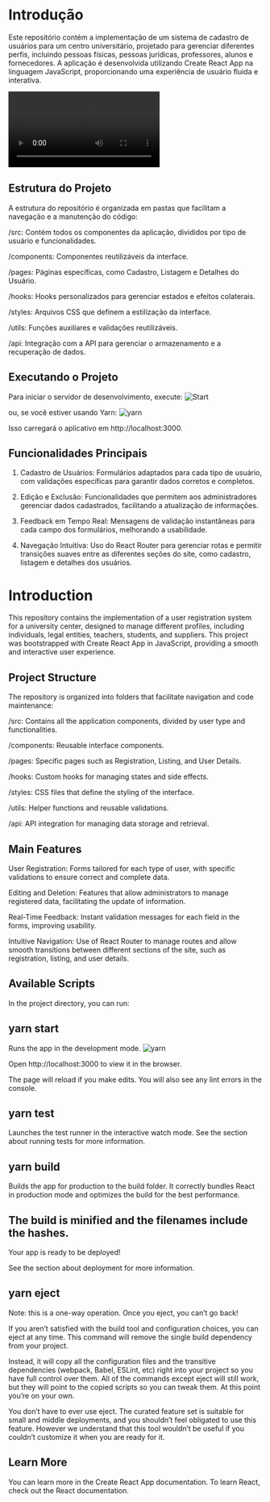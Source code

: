 # Introdução
Este repositório contém a implementação de um sistema de cadastro de usuários para um centro universitário, projetado para gerenciar diferentes perfis, incluindo pessoas físicas, pessoas jurídicas, professores, alunos e fornecedores. A aplicação é desenvolvida utilizando Create React App na linguagem JavaScript, proporcionando uma experiência de usuário fluida e interativa.

![Demo Site Cadastro](https://github.com/DanuziaRA/Projeto-frontend-Cadastros/blob/main/SITE%20CADASTRO.mov)

## Estrutura do Projeto
A estrutura do repositório é organizada em pastas que facilitam a navegação e a manutenção do código: 

/src: Contém todos os componentes da aplicação, divididos por tipo de usuário e funcionalidades. 

/components: Componentes reutilizáveis da interface. 

/pages: Páginas específicas, como Cadastro, Listagem e Detalhes do Usuário. 

/hooks: Hooks personalizados para gerenciar estados e efeitos colaterais.

/styles: Arquivos CSS que definem a estilização da interface. 

/utils: Funções auxiliares e validações reutilizáveis. 

/api: Integração com a API para gerenciar o armazenamento e a recuperação de dados.

## Executando o Projeto
Para iniciar o servidor de desenvolvimento, execute:
![Start](https://github.com/DanuziaRA/Projeto-frontend-Cadastros/blob/main/C%C3%B3digo%201.jpg)

ou, se você estiver usando Yarn:
![yarn](https://github.com/DanuziaRA/Projeto-frontend-Cadastros/blob/main/C%C3%B3digo%202.jpg)

Isso carregará o aplicativo em http://localhost:3000.

## Funcionalidades Principais
1. Cadastro de Usuários: Formulários adaptados para cada tipo de usuário, com validações específicas para garantir dados corretos e completos. 

2. Edição e Exclusão: Funcionalidades que permitem aos administradores gerenciar dados cadastrados, facilitando a atualização de informações. 

3. Feedback em Tempo Real: Mensagens de validação instantâneas para cada campo dos formulários, melhorando a usabilidade. 

4. Navegação Intuitiva: Uso do React Router para gerenciar rotas e permitir transições suaves entre as diferentes seções do site, como cadastro, listagem e detalhes dos usuários.
      
## 

# Introduction
This repository contains the implementation of a user registration system for a university center, designed to manage different profiles, including individuals, legal entities, teachers, students, and suppliers. This project was bootstrapped with Create React App in JavaScript, providing a smooth and interactive user experience.

## Project Structure
The repository is organized into folders that facilitate navigation and code maintenance:

/src: Contains all the application components, divided by user type and functionalities.

/components: Reusable interface components.

/pages: Specific pages such as Registration, Listing, and User Details.

/hooks: Custom hooks for managing states and side effects.

/styles: CSS files that define the styling of the interface.

/utils: Helper functions and reusable validations.

/api: API integration for managing data storage and retrieval.

## Main Features
User Registration: Forms tailored for each type of user, with specific validations to ensure correct and complete data.

Editing and Deletion: Features that allow administrators to manage registered data, facilitating the update of information.

Real-Time Feedback: Instant validation messages for each field in the forms, improving usability.

Intuitive Navigation: Use of React Router to manage routes and allow smooth transitions between different sections of the site, such as registration, listing, and user details.

## Available Scripts
In the project directory, you can run:

## yarn start
Runs the app in the development mode.
![yarn](https://github.com/DanuziaRA/Projeto-frontend-Cadastros/blob/main/C%C3%B3digo%202.jpg)

Open http://localhost:3000 to view it in the browser.

The page will reload if you make edits.
You will also see any lint errors in the console.

## yarn test
Launches the test runner in the interactive watch mode.
See the section about running tests for more information.

## yarn build
Builds the app for production to the build folder.
It correctly bundles React in production mode and optimizes the build for the best performance.

## The build is minified and the filenames include the hashes.
Your app is ready to be deployed!

See the section about deployment for more information.

## yarn eject
Note: this is a one-way operation. Once you eject, you can’t go back!

If you aren’t satisfied with the build tool and configuration choices, you can eject at any time. This command will remove the single build dependency from your project.

Instead, it will copy all the configuration files and the transitive dependencies (webpack, Babel, ESLint, etc) right into your project so you have full control over them. All of the commands except eject will still work, but they will point to the copied scripts so you can tweak them. At this point you’re on your own.

You don’t have to ever use eject. The curated feature set is suitable for small and middle deployments, and you shouldn’t feel obligated to use this feature. However we understand that this tool wouldn’t be useful if you couldn’t customize it when you are ready for it.

## Learn More
You can learn more in the Create React App documentation.
To learn React, check out the React documentation.

